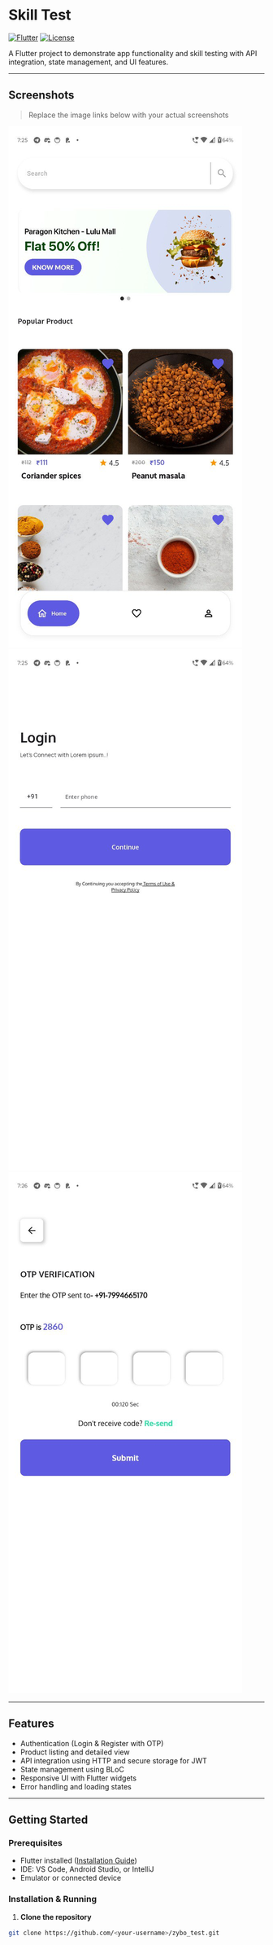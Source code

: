 # Skill Test

[![Flutter](https://img.shields.io/badge/Flutter-3.13.7-blue?logo=flutter&logoColor=white)](https://flutter.dev/)
[![License](https://img.shields.io/badge/License-MIT-green)](LICENSE)

A Flutter project to demonstrate app functionality and skill testing with API integration, state management, and UI features.

---

## Screenshots

> Replace the image links below with your actual screenshots  

![Home Screen](screenshots/Home.jpg)  
![Login Screen](screenshots/Login.jpg)  
![Product Details](screenshots/otp_verification.jpg)  

---

## Features

- Authentication (Login & Register with OTP)
- Product listing and detailed view
- API integration using HTTP and secure storage for JWT
- State management using BLoC
- Responsive UI with Flutter widgets
- Error handling and loading states

---

## Getting Started

### Prerequisites

- Flutter installed ([Installation Guide](https://docs.flutter.dev/get-started/install))
- IDE: VS Code, Android Studio, or IntelliJ
- Emulator or connected device

### Installation & Running

1. **Clone the repository**

```bash
git clone https://github.com/<your-username>/zybo_test.git

